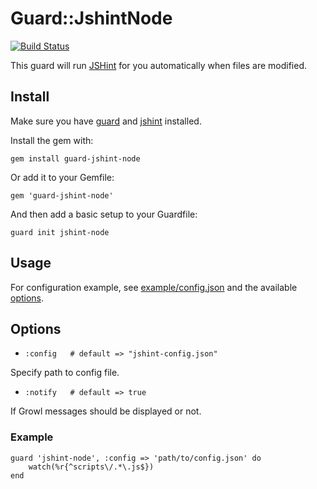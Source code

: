 # Guard::JshintNode

[![Build Status](https://secure.travis-ci.org/pahen/guard-jshint-node.png)](http://travis-ci.org/pahen/guard-jshint-node)

This guard will run [JSHint](http://www.jshint.com/) for you automatically when files are modified.

## Install

Make sure you have [guard](http://github.com/guard/guard) and [jshint](http://github.com/jshint/node-jshint) installed.

Install the gem with:

    gem install guard-jshint-node

Or add it to your Gemfile:

    gem 'guard-jshint-node'

And then add a basic setup to your Guardfile:

    guard init jshint-node

## Usage

For configuration example, see [example/config.json](https://github.com/jshint/node-jshint/blob/master/example/defaults.json) and the available [options](http://www.jshint.com/options).



## Options

* `:config   # default => "jshint-config.json"`

Specify path to config file.

* `:notify   # default => true`

If Growl messages should be displayed or not.

### Example

	guard 'jshint-node', :config => 'path/to/config.json' do
  		watch(%r{^scripts\/.*\.js$})
	end